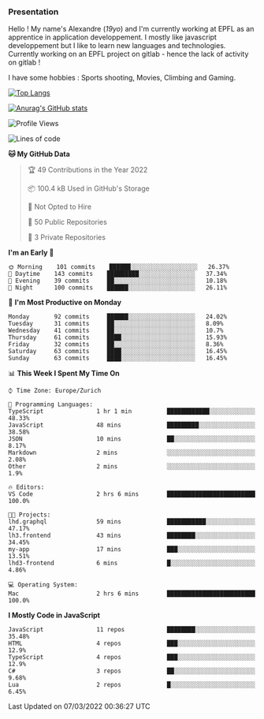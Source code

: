 ### Presentation

Hello ! My name's Alexandre (_19yo_) and I'm currently working at EPFL as an apprentice in application developpement. I mostly like javascript developpement but I like to learn new languages and technologies. Currently working on an EPFL project on gitlab - hence the lack of activity on gitlab !

I have some hobbies : Sports shooting, Movies, Climbing and Gaming.

[![Top Langs](https://github-readme-stats.vercel.app/api/top-langs/?username=jaavlex&layout=compact&langs_count=8&theme=react)](https://github.com/anuraghazra/github-readme-stats)

[![Anurag's GitHub stats](https://github-readme-stats.vercel.app/api?username=jaavlex&theme=react&show_icons=true&count_private=true)](https://github.com/anuraghazra/github-readme-stats)

<!--START_SECTION:waka-->
![Profile Views](http://img.shields.io/badge/Profile%20Views-0-blue)

![Lines of code](https://img.shields.io/badge/From%20Hello%20World%20I%27ve%20Written-197%20Thousand%20lines%20of%20code-blue)

**🐱 My GitHub Data** 

> 🏆 49 Contributions in the Year 2022
 > 
> 📦 100.4 kB Used in GitHub's Storage 
 > 
> 🚫 Not Opted to Hire
 > 
> 📜 50 Public Repositories 
 > 
> 🔑 3 Private Repositories  
 > 
**I'm an Early 🐤** 

```text
🌞 Morning    101 commits    ██████░░░░░░░░░░░░░░░░░░░   26.37% 
🌆 Daytime    143 commits    █████████░░░░░░░░░░░░░░░░   37.34% 
🌃 Evening    39 commits     ██░░░░░░░░░░░░░░░░░░░░░░░   10.18% 
🌙 Night      100 commits    ██████░░░░░░░░░░░░░░░░░░░   26.11%

```
📅 **I'm Most Productive on Monday** 

```text
Monday       92 commits     ██████░░░░░░░░░░░░░░░░░░░   24.02% 
Tuesday      31 commits     ██░░░░░░░░░░░░░░░░░░░░░░░   8.09% 
Wednesday    41 commits     ██░░░░░░░░░░░░░░░░░░░░░░░   10.7% 
Thursday     61 commits     ████░░░░░░░░░░░░░░░░░░░░░   15.93% 
Friday       32 commits     ██░░░░░░░░░░░░░░░░░░░░░░░   8.36% 
Saturday     63 commits     ████░░░░░░░░░░░░░░░░░░░░░   16.45% 
Sunday       63 commits     ████░░░░░░░░░░░░░░░░░░░░░   16.45%

```


📊 **This Week I Spent My Time On** 

```text
⌚︎ Time Zone: Europe/Zurich

💬 Programming Languages: 
TypeScript               1 hr 1 min          ████████████░░░░░░░░░░░░░   48.33% 
JavaScript               48 mins             █████████░░░░░░░░░░░░░░░░   38.58% 
JSON                     10 mins             ██░░░░░░░░░░░░░░░░░░░░░░░   8.17% 
Markdown                 2 mins              ░░░░░░░░░░░░░░░░░░░░░░░░░   2.08% 
Other                    2 mins              ░░░░░░░░░░░░░░░░░░░░░░░░░   1.9%

🔥 Editors: 
VS Code                  2 hrs 6 mins        █████████████████████████   100.0%

🐱‍💻 Projects: 
lhd.graphql              59 mins             ███████████░░░░░░░░░░░░░░   47.17% 
lh3.frontend             43 mins             ████████░░░░░░░░░░░░░░░░░   34.45% 
my-app                   17 mins             ███░░░░░░░░░░░░░░░░░░░░░░   13.51% 
lhd3-frontend            6 mins              █░░░░░░░░░░░░░░░░░░░░░░░░   4.86%

💻 Operating System: 
Mac                      2 hrs 6 mins        █████████████████████████   100.0%

```

**I Mostly Code in JavaScript** 

```text
JavaScript               11 repos            ████████░░░░░░░░░░░░░░░░░   35.48% 
HTML                     4 repos             ███░░░░░░░░░░░░░░░░░░░░░░   12.9% 
TypeScript               4 repos             ███░░░░░░░░░░░░░░░░░░░░░░   12.9% 
C#                       3 repos             ██░░░░░░░░░░░░░░░░░░░░░░░   9.68% 
Lua                      2 repos             █░░░░░░░░░░░░░░░░░░░░░░░░   6.45%

```



 Last Updated on 07/03/2022 00:36:27 UTC
<!--END_SECTION:waka-->
